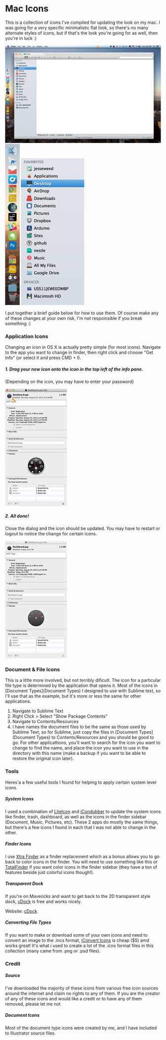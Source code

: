 # Mac Icons
This is a collection of icons I've compiled for updating the look on my mac. I was going for a very specific minimalistic flat look, so there's no many alternate styles of icons, but if that's the look you're going for as well, then you're in luck :)


![Step 01](_screenshots/desktop.png)
![Step 01](_screenshots/dock.png)
![Step 01](_screenshots/finder.png)


I put together a brief guide below for how to use them. Of course make any of these changes at your own risk, I'm not respoinsible if you break something :)

### Application Icons

Changing an icon in OS X is actually pretty simple (for most icons). Navigate to the app you want to change in finder, then right click and choose "Get Info" (or select it and press CMD + I).

##### 1. Drag your new icon onto the icon in the top left of the info pane.
(Depending on the icon, you may have to enter your password)

![Step 01](_screenshots/get-info-1.png)


##### 2. All done!
Close the dialog and the icon should be updated. You may have to restart or logout to notice the change for certain icons.

![Step 01](_screenshots/get-info-2.png)


### Document & File Icons
This is a little more involved, but not terribly dificult. The icon for a particular file type is determined by the application that opens it. Most of the icons in [Document Types](Document Types) I designed to use with Sublime text, so I'll use that as the example, but it's more or less the same for other applications.

1. Navigate to Sublime Text
2. Right Click > Select "Show Package Contents"
3. Navigate to Contents/Resources
4. I have names the document files to be the same as those used by Sublime Text, so for Sublime, just copy the files in [Document Types](Document Types) to Contents/Resources and you should be good to go. For other applicattions, you'll want to search for the icon you want to change to find the name, and place the icon you want to use in the directory with this name (make a backup if you want to be able to restore the original icon later).



### Tools

Heres'a a few useful tools I found for helping to apply certain system level icons.


##### System Icons
I used a combination of [LiteIcon]() and [iCondubber](http://fredericbontemps.wix.com/icondubber) to update the system icons like finder, trash, dashboard, as well as the icons in the finder sidebar (Document, Music, Pictures, etc). These 2 apps do mostly the same things, but there's a few icons I found in each that I was not able to change in the other.

##### Finder Icons
I use [Xtra Finder](http://www.trankynam.com/xtrafinder/) as a finder replacement which as a bonus allows you to go back to color icons in the finder. You will need to use something like this or [TotalFinder](http://totalfinder.binaryage.com/) if you want color icons in the finder sidebar (they have a ton of features beside just colorful icons though!).


##### Transparent Dock
If you're on Mavericks and want to get back to the 2D transparent style dock, [cDock](http://sourceforge.net/projects/cdock/) is free and works nicely.

Website: [cDock](http://sourceforge.net/projects/cdock/)

##### Converting File Types
If you want to make or download some of your own icons and need to convert an image to the .incs format, [iConvert Icons](http://iconverticons.com/) is cheap ($5) amd works great! It's what i used to create a lot of the .icns format files in this collection (many came from .png or .psd files).


### Credit

##### Source

I've downloaded the majority of these icons from various free icon sources around the internet and claim no rights to any of them. If you are the creator of any of these icons and would like a credit or to have any of them removed, please let me not


##### Document Icons

Most of the document type icons were created by me, and I have included to Illustrator source files.